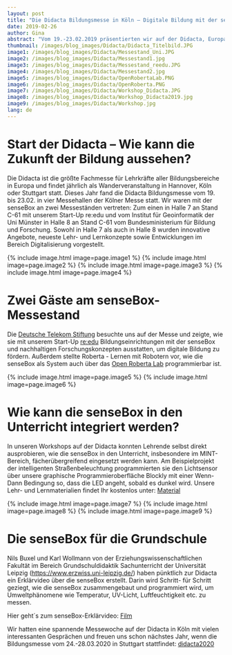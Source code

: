 ```yaml
---
layout: post
title: "Die Didacta Bildungsmesse in Köln – Digitale Bildung mit der senseBox"
date: 2019-02-26
author: Gina
abstract: "Vom 19.-23.02.2019 präsentierten wir auf der Didacta, Europas größter Fachmesse im Bildungsbereich, wie die senseBox im Schulunterricht fächerübergreifend eingesetzt werden kann."
thumbnail: /images/blog_images/Didacta/Didacta_Titelbild.JPG
image1: /images/blog_images/Didacta/Messestand_Uni.JPG
image2: /images/blog_images/Didacta/Messestand1.jpg
image3: /images/blog_images/Didacta/Messestand_reedu.JPG
image4: /images/blog_images/Didacta/Messestand2.jpg
image5: /images/blog_images/Didacta/OpenRobertaLab.PNG
image6: /images/blog_images/Didacta/OpenRoberta.PNG
image7: /images/blog_images/Didacta/Workshop_Didacta.JPG
image8: /images/blog_images/Didacta/Workshop_Didacta2019.jpg
image9: /images/blog_images/Didacta/Workshop.jpg
lang: de
---
```

Start der Didacta – Wie kann die Zukunft der Bildung aussehen?
============
Die Didacta ist die größte Fachmesse für Lehrkräfte aller Bildungsbereiche in Europa und findet jährlich als Wanderveranstaltung in Hannover, Köln oder Stuttgart statt. Dieses Jahr fand die Didacta Bildungsmesse vom 19. bis 23.02. in vier Messehallen der Kölner Messe statt. Wir waren mit der senseBox an zwei Messeständen vertreten: Zum einen in Halle 7 an Stand C-61 mit unserem Start-Up re:edu und vom Institut für Geoinformatik der Uni Münster in Halle 8 an Stand C-61 vom Bundesministerium für Bildung und Forschung. Sowohl in Halle 7 als auch in Halle 8 wurden innovative Angebote, neueste Lehr- und Lernkonzepte sowie Entwicklungen im Bereich Digitalisierung vorgestellt.  

{% include image.html image=page.image1 %}
{% include image.html image=page.image2 %}
{% include image.html image=page.image3 %}
{% include image.html image=page.image4 %}

Zwei Gäste am senseBox-Messestand 
============
Die [Deutsche Telekom Stiftung](https://www.telekom-stiftung.de/) besuchte uns auf der Messe und zeigte, wie sie mit unserem Start-Up [re:edu](https://reedu.de/) Bildungseinrichtungen mit der senseBox und nachhaltigen Forschungskonzepten ausstatten, um digitale Bildung zu fördern. Außerdem stellte Roberta - Lernen mit Robotern vor, wie die senseBox als System auch über das [Open Roberta Lab](https://www.roberta-home.de/en/lab/) programmierbar ist. 

{% include image.html image=page.image5 %}
{% include image.html image=page.image6 %}

Wie kann die senseBox in den Unterricht integriert werden?  
============
In unseren Workshops auf der Didacta konnten Lehrende selbst direkt ausprobieren, wie die senseBox in den Unterricht, insbesondere im MINT-Bereich, fächerübergreifend eingesetzt werden kann. Am Beispielprojekt der intelligenten Straßenbeleuchtung programmierten sie den Lichtsensor über unsere graphische Programmieroberfläche Blockly mit einer Wenn-Dann Bedingung so, dass die LED angeht, sobald es dunkel wird. Unsere Lehr- und Lernmaterialien findet Ihr kostenlos unter: [Material](https://sensebox.de/de/material)

{% include image.html image=page.image7 %}
{% include image.html image=page.image8 %}
{% include image.html image=page.image9 %}

Die senseBox für die Grundschule 
============
Nils Buxel und Karl Wollmann von der Erziehungswissenschaftlichen Fakultät im Bereich Grundschuldidaktik Sachunterricht der Universität Leipzig (https://www.erzwiss.uni-leipzig.de/) haben pünktlich zur Didacta ein Erklärvideo über die senseBox erstellt. Darin wird Schritt- für Schritt geziegt, wie die senseBox zusammengebaut und programmiert wird, um Umweltphänomene wie Temperatur, UV-Licht, Luftfeuchtigkeit etc. zu messen. 

Hier geht´s zum senseBox-Erklärvideo: [Film](https://www.youtube.com/watch?v=sf3RzXq6iVo)

Wir hatten eine spannende Messewoche auf der Didacta in Köln mit vielen interessanten Gesprächen und freuen uns schon nächstes Jahr, wenn die Bildungsmesse vom 24.-28.03.2020 in Stuttgart stattfindet: [didacta2020](https://www.messe-stuttgart.de/didacta/) 
